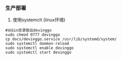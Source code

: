 ### 生产部署

1. 使用systemclt (linux环境)
```
#从bin目录取出devinggo
sudo chmod 0777 devinggo
cp docs/devinggo.service /usr/lib/systemd/system/
sudo systemctl daemon-reload
sudo systemctl enable devinggo
sudo systemctl start devinggo
```


